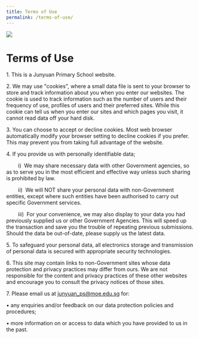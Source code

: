 ```yaml
---
title: Terms of Use
permalink: /terms-of-use/
---
```

![](/images/banner.gif)

Terms of Use
============

1\. This is a Junyuan Primary School website.

2\. We may use "cookies", where a small data file is sent to your browser to store and track information about you when you enter our websites. The cookie is used to track information such as the number of users and their frequency of use, profiles of users and their preferred sites. While this cookie can tell us when you enter our sites and which pages you visit, it cannot read data off your hard disk.

3\. You can choose to accept or decline cookies. Most web browser automatically modify your browser setting to decline cookies if you prefer. This may prevent you from taking full advantage of the website.

4\. If you provide us with personally identifiable data;

        i)  We may share necessary data with other Government agencies, so as to serve you in the most efficient and effective way unless such sharing is prohibited by law.

  

  

        ii)  We will NOT share your personal data with non-Government entities, except where such entities have been authorised to carry out specific Government services.

  

  

        iii)  For your convenience, we may also display to your data you had previously supplied us or other Government Agencies. This will speed up the transaction and save you the trouble of repeating previous submissions. Should the data be out-of-date, please supply us the latest data.
				

5\. To safeguard your personal data, all electronics storage and transmission of personal data is secured with appropriate security technologies.

6\. This site may contain links to non-Government sites whose data protection and privacy practices may differ from ours. We are not responsible for the content and privacy practices of these other websites and encourage you to consult the privacy notices of those sites.

7\. Please email us at [junyuan\_ps@moe.edu.sg](mailto:junyuan_ps@moe.edu.sg) for:

• any enquiries and/or feedback on our data protection policies and procedures;

• more information on or access to data which you have provided to us in the past.